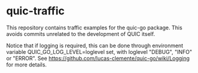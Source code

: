 # quic-traffic #

This repository contains traffic examples for the quic-go package.
This avoids commits unrelated to the development of QUIC itself.

Notice that if logging is required, this can be done through environment variable QUIC_GO_LOG_LEVEL=loglevel set, with loglevel "DEBUG", "INFO" or "ERROR".
See https://github.com/lucas-clemente/quic-go/wiki/Logging for more details.
